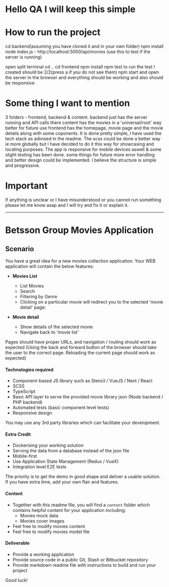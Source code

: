 # Hello QA I will keep this simple

# How to run the project
cd backend(assuming you have cloned it and in your own folder)
npm install
node index.js - http://localhost:5000/api/movies (use this to test if the server is running)

open split terminal
cd ..
cd frontend
npm install
npm test to run the test I created should be 2/2(press a if you do not see them)
npm start and open the server in the browser and everything should be working and also should be responsive

# Some thing I want to mention
3 folders - frontend, backend & content.
backend just has the server running and API calls there
content has the movies in a 'universal/root' way better for future use
frontend has the homepage, movie page and the movie details along with some coponents.
It is done pretty simple, I have used the tech stack as adivised in the readme. The scss could be done a better way ie more globally but I have decided to do it this way for showcasing and locating purposes.
The app is responsive for mobile devices aswell & some slight testing has been done. some things for future more error handling and better design could be implemented. I believe the structure is simple and progressive.

# Important
If anything is unclear or I have misunderstood or you cannot run something please let me know asap and I will try and fix it or explain it.


----


# Betsson Group Movies Application

## Scenario

You have a great idea for a new movies collection application. Your WEB application will contain the below features:

- **Movies List**

  - List Movies
  - Search
  - Filtering by Genre
  - Clicking on a particular movie will redirect you to the selected &#39;movie detail&#39; page:

- **Movie detail**
  - Show details of the selected movie
  - Navigate back to &#39;movie list&#39;

Pages should have proper URLs, and navigation / routing should work as expected (Using the back and forward button of the browser should take the user to the correct page. Reloading the current page should work as expected)

#### Technologies required

- Component-based JS library such as Stencil / VueJS / Next / React
- SCSS
- TypeScript
- Basic API layer to serve the provided movie library json (Node backend / PHP backend)
- Automated tests (basic component level tests)
- Responsive design

You may use any 3rd party libraries which can facilitate your development.

#### Extra Credit

- Dockerising your working solution
- Serving the data from a database instead of the json file
- Mobile-first
- Use Application State Management (Redux / VueX)
- Integration level E2E tests

The priority is to get the demo in good shape and deliver a usable solution. If you have extra time, add your own flair and features.

#### Content

- Together with this readme file, you will find a `content` folder which contains helpful content for your application including:
  - Movies mock data
  - Movies cover images
- Feel free to modify movies content
- Feel free to modify movies model file

#### Deliverable

- Provide a working application
- Provide source code in a public Git, Stash or Bitbucket repository
- Provide markdown readme file with instructions to build and run your project

Good luck!
